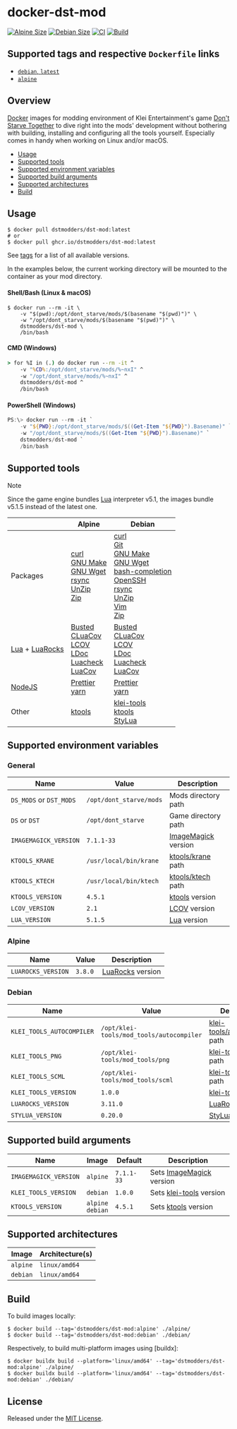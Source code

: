 # docker-dst-mod

[![Alpine Size]](https://hub.docker.com/r/dstmodders/dst-mod)
[![Debian Size]](https://hub.docker.com/r/dstmodders/dst-mod)
[![CI]](https://github.com/dstmodders/docker-dst-mod/actions/workflows/ci.yml)
[![Build]](https://github.com/dstmodders/docker-dst-mod/actions/workflows/build.yml)

## Supported tags and respective `Dockerfile` links

- [`debian`, `latest`](https://github.com/dstmodders/docker-dst-mod/blob/5b64d192b860ca8eabb86e830e0c8ceb4439af64/debian/Dockerfile)
- [`alpine`](https://github.com/dstmodders/docker-dst-mod/blob/5b64d192b860ca8eabb86e830e0c8ceb4439af64/alpine/Dockerfile)

## Overview

[Docker] images for modding environment of Klei Entertainment's game [Don't
Starve Together] to dive right into the mods' development without bothering with
building, installing and configuring all the tools yourself. Especially comes in
handy when working on Linux and/or macOS.

- [Usage](#usage)
- [Supported tools](#supported-tools)
- [Supported environment variables](#supported-environment-variables)
- [Supported build arguments](#supported-build-arguments)
- [Supported architectures](#supported-architectures)
- [Build](#build)

## Usage

```shell
$ docker pull dstmodders/dst-mod:latest
# or
$ docker pull ghcr.io/dstmodders/dst-mod:latest
```

See [tags] for a list of all available versions.

In the examples below, the current working directory will be mounted to the
container as your mod directory.

#### Shell/Bash (Linux & macOS)

```shell
$ docker run --rm -it \
    -v "$(pwd):/opt/dont_starve/mods/$(basename "$(pwd)")" \
    -w "/opt/dont_starve/mods/$(basename "$(pwd)")" \
    dstmodders/dst-mod \
    /bin/bash
```

#### CMD (Windows)

```cmd
> for %I in (.) do docker run --rm -it ^
    -v "%CD%:/opt/dont_starve/mods/%~nxI" ^
    -w "/opt/dont_starve/mods/%~nxI" ^
    dstmodders/dst-mod ^
    /bin/bash
```

#### PowerShell (Windows)

```powershell
PS:\> docker run --rm -it `
    -v "${PWD}:/opt/dont_starve/mods/$((Get-Item "${PWD}").Basename)" `
    -w "/opt/dont_starve/mods/$((Get-Item "${PWD}").Basename)" `
    dstmodders/dst-mod `
    /bin/bash
```

## Supported tools

> [!NOTE]
> Since the game engine bundles [Lua] interpreter v5.1, the images bundle v5.1.5
> instead of the latest one.

|                    | Alpine                                                                        | Debian                                                                                                                                  |
| ------------------ | ----------------------------------------------------------------------------- | --------------------------------------------------------------------------------------------------------------------------------------- |
| Packages           | [curl]<br />[GNU Make]<br />[GNU Wget]<br />[rsync]<br />[UnZip]<br />[Zip]   | [curl]<br />[Git]<br />[GNU Make]<br />[GNU Wget]<br />[bash-completion]<br />[OpenSSH]<br />[rsync]<br />[UnZip]<br />[Vim]<br />[Zip] |
| [Lua] + [LuaRocks] | [Busted]<br />[CLuaCov]<br />[LCOV]<br />[LDoc]<br />[Luacheck]<br />[LuaCov] | [Busted]<br />[CLuaCov]<br />[LCOV]<br />[LDoc]<br />[Luacheck]<br />[LuaCov]                                                           |
| [NodeJS]           | [Prettier]<br />[yarn]                                                        | [Prettier]<br />[yarn]                                                                                                                  |
| Other              | [ktools]                                                                      | [klei-tools]<br />[ktools]<br />[StyLua]                                                                                                |

## Supported environment variables

### General

| Name                    | Value                   | Description           |
| ----------------------- | ----------------------- | --------------------- |
| `DS_MODS` or `DST_MODS` | `/opt/dont_starve/mods` | Mods directory path   |
| `DS` or `DST`           | `/opt/dont_starve`      | Game directory path   |
| `IMAGEMAGICK_VERSION`   | `7.1.1-33`              | [ImageMagick] version |
| `KTOOLS_KRANE`          | `/usr/local/bin/krane`  | [ktools/krane] path   |
| `KTOOLS_KTECH`          | `/usr/local/bin/ktech`  | [ktools/ktech] path   |
| `KTOOLS_VERSION`        | `4.5.1`                 | [ktools] version      |
| `LCOV_VERSION`          | `2.1`                   | [LCOV] version        |
| `LUA_VERSION`           | `5.1.5`                 | [Lua] version         |

### Alpine

| Name               | Value   | Description        |
| ------------------ | ------- | ------------------ |
| `LUAROCKS_VERSION` | `3.8.0` | [LuaRocks] version |

### Debian

| Name                      | Value                                    | Description                    |
| ------------------------- | ---------------------------------------- | ------------------------------ |
| `KLEI_TOOLS_AUTOCOMPILER` | `/opt/klei-tools/mod_tools/autocompiler` | [klei-tools/autocompiler] path |
| `KLEI_TOOLS_PNG`          | `/opt/klei-tools/mod_tools/png`          | [klei-tools/png] path          |
| `KLEI_TOOLS_SCML`         | `/opt/klei-tools/mod_tools/scml`         | [klei-tools/scml] path         |
| `KLEI_TOOLS_VERSION`      | `1.0.0`                                  | [klei-tools] version           |
| `LUAROCKS_VERSION`        | `3.11.0`                                 | [LuaRocks] version             |
| `STYLUA_VERSION`          | `0.20.0`                                 | [StyLua] version               |

## Supported build arguments

| Name                  | Image                  | Default    | Description                |
| --------------------- | ---------------------- | ---------- | -------------------------- |
| `IMAGEMAGICK_VERSION` | `alpine`               | `7.1.1-33` | Sets [ImageMagick] version |
| `KLEI_TOOLS_VERSION`  | `debian`               | `1.0.0`    | Sets [klei-tools] version  |
| `KTOOLS_VERSION`      | `alpine`<br />`debian` | `4.5.1`    | Sets [ktools] version      |

## Supported architectures

| Image    | Architecture(s) |
| -------- | --------------- |
| `alpine` | `linux/amd64`   |
| `debian` | `linux/amd64`   |

## Build

To build images locally:

```shell
$ docker build --tag='dstmodders/dst-mod:alpine' ./alpine/
$ docker build --tag='dstmodders/dst-mod:debian' ./debian/
```

Respectively, to build multi-platform images using [buildx]:

```shell
$ docker buildx build --platform='linux/amd64' --tag='dstmodders/dst-mod:alpine' ./alpine/
$ docker buildx build --platform='linux/amd64' --tag='dstmodders/dst-mod:debian' ./debian/
```

## License

Released under the [MIT License](https://opensource.org/licenses/MIT).

[alpine size]: https://img.shields.io/docker/image-size/dstmodders/dst-mod/alpine?label=alpine%20size&logo=docker
[bash-completion]: https://github.com/scop/bash-completion
[build]: https://img.shields.io/github/actions/workflow/status/dstmodders/docker-dst-mod/build.yml?branch=main&label=build&logo=github
[busted]: https://olivinelabs.com/busted/
[ci]: https://img.shields.io/github/actions/workflow/status/dstmodders/docker-dst-mod/ci.yml?branch=main&label=ci&logo=github
[cluacov]: https://github.com/mpeterv/cluacov
[curl]: https://curl.haxx.se/
[debian size]: https://img.shields.io/docker/image-size/dstmodders/dst-mod/debian?label=debian%20size&logo=docker
[docker]: https://www.docker.com/
[don't starve together]: https://www.klei.com/games/dont-starve-together
[git]: https://git-scm.com/
[gnu make]: https://www.gnu.org/software/make/
[gnu wget]: https://www.gnu.org/software/wget/
[imagemagick]: https://imagemagick.org/index.php
[klei-tools/autocompiler]: https://github.com/dstmodders/klei-tools?tab=readme-ov-file#autocompiler
[klei-tools/png]: https://github.com/dstmodders/klei-tools?tab=readme-ov-file#png
[klei-tools/scml]: https://github.com/dstmodders/klei-tools?tab=readme-ov-file#scml
[klei-tools]: https://github.com/dstmodders/klei-tools
[ktools/krane]: https://github.com/dstmodders/ktools?tab=readme-ov-file#krane
[ktools/ktech]: https://github.com/dstmodders/ktools?tab=readme-ov-file#ktech
[ktools]: https://github.com/dstmodders/ktools
[lcov]: http://ltp.sourceforge.net/coverage/lcov.php
[ldoc]: https://stevedonovan.github.io/ldoc/
[lua]: https://www.lua.org/
[luacheck]: https://github.com/mpeterv/luacheck
[luacov]: https://keplerproject.github.io/luacov/
[luarocks]: https://luarocks.org/
[nodejs]: https://nodejs.org/
[openssh]: https://www.openssh.com/
[prettier]: https://prettier.io/
[rsync]: https://rsync.samba.org/
[stylua]: https://github.com/JohnnyMorganz/StyLua
[tags]: https://hub.docker.com/r/dstmodders/dst-mod/tags
[unzip]: http://infozip.sourceforge.net/UnZip.html
[vim]: https://www.vim.org/
[yarn]: https://yarnpkg.com/
[zip]: http://infozip.sourceforge.net/Zip.html
